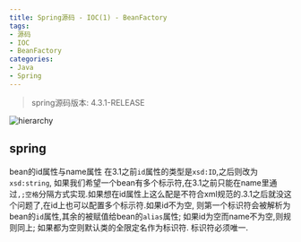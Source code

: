 ```yaml
---
title: Spring源码 - IOC(1) - BeanFactory
tags:
- 源码
- IOC
- BeanFactory
categories:
- Java
- Spring
---
```


> spring源码版本: 4.3.1-RELEASE

![hierarchy](extends.png)

## spring 

bean的id属性与name属性
在3.1之前`id`属性的类型是`xsd:ID`,之后则改为`xsd:string`, 如果我们希望一个bean有多个标示符,在3.1之前只能在name里通过`,;空格`分隔方式实现.如果想在id属性上这么配是不符合xml规范的.3.1之后就没这个问题了,在id上也可以配置多个标示符.如果id不为空, 则第一个标识符会被解析为bean的`id`属性,其余的被赋值给bean的`alias`属性; 如果id为空而name不为空,则规则同上; 如果都为空则默认类的全限定名作为标识符. 标识符必须唯一.
